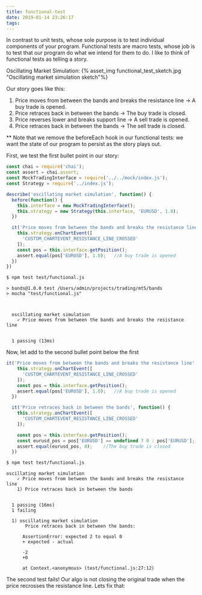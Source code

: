 ```yaml
---
title: functional-test
date: 2019-01-14 23:26:17
tags:
---
```

In contrast to unit tests, whose sole purpose is to test individual components of your program. Functional tests are macro tests, whose job is to test that our program do what we intend for them to do. I like to think of functional tests as telling a story.

Oscillating Market Simulation:
{% asset_img functional_test_sketch.jpg "Oscillating market simulation sketch"%}

Our story goes like this:
1. Price moves from between the bands and breaks the resistance line -> A buy trade is opened.
2. Price retraces back in between the bands -> The buy trade is closed.
3. Price reverses lower and breaks support line -> A sell trade is opened.
4. Price retraces back in between the bands -> The sell trade is closed.

** Note that we remove the beforeEach hook in our functional tests: we want the state of our program to persist as the story plays out.

First, we test the first bullet point in our story:

``` javascript
const chai = require('chai');
const assert = chai.assert;
const MockTradingInterface = require('../../mock/index.js');
const Strategy = require('../index.js');

describe('oscillating market simulation', function() {
  before(function() {
    this.interface = new MockTradingInterface();
    this.strategy = new Strategy(this.interface, 'EURUSD', 1.0);
  })

  it('Price moves from between the bands and breaks the resistance line', function() {
    this.strategy.onChartEvent([
      'CUSTOM_CHARTEVENT_RESISTANCE_LINE_CROSSED'
    ]);
    const pos = this.interface.getPosition();
    assert.equal(pos['EURUSD'], 1.0);   //A buy trade is opened
  })
})
```

``` bash
$ npm test test/functional.js
```
```
> bands@1.0.0 test /Users/admin/projects/trading/mt5/bands
> mocha "test/functional.js"



  oscillating market simulation
    ✓ Price moves from between the bands and breaks the resistance line


  1 passing (13ms)
```
Now, let add to the second bullet point below the first
``` javascript
it('Price moves from between the bands and breaks the resistance line', function() {
    this.strategy.onChartEvent([
      'CUSTOM_CHARTEVENT_RESISTANCE_LINE_CROSSED'
    ]);
    const pos = this.interface.getPosition();
    assert.equal(pos['EURUSD'], 1.0);   //A buy trade is opened
  })

  it('Price retraces back in between the bands', function() {
    this.strategy.onChartEvent([
      'CUSTOM_CHARTEVENT_RESISTANCE_LINE_CROSSED'
    ]);

    const pos = this.interface.getPosition();
    const eurusd_pos = pos['EURUSD'] == undefined ? 0 : pos['EURUSD'];
    assert.equal(eurusd_pos, 0);    //The buy trade is closed
  })
```
``` bash
$ npm test test/functional.js
```
```
oscillating market simulation
    ✓ Price moves from between the bands and breaks the resistance line
    1) Price retraces back in between the bands


  1 passing (16ms)
  1 failing

  1) oscillating market simulation
       Price retraces back in between the bands:

      AssertionError: expected 2 to equal 0
      + expected - actual

      -2
      +0

      at Context.<anonymous> (test/functional.js:27:12)
```
The second test fails! Our algo is not closing the original trade when the price recrosses the resistance line. Lets fix that:

 

